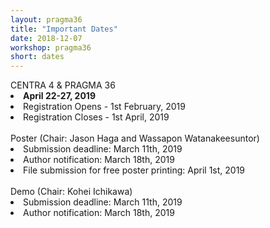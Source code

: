 ```yaml
---
layout: pragma36
title: "Important Dates"
date: 2018-12-07
workshop: pragma36
short: dates
---
```


<div class="border36">CENTRA 4 & PRAGMA 36 </div>

<li><strong>April 22-27, 2019</strong></li>
<li>Registration Opens - 1st February, 2019</li>
<li>Registration Closes - 1st April, 2019</li><br>

<div class="border36">Poster (Chair: Jason Haga and Wassapon Watanakeesuntor) </div>
<li>Submission deadline: March 11th, 2019</li>
<li>Author notification: March 18th, 2019</li>
<li>File submission for free poster printing: April 1st, 2019</li><br>

<div class="border36">Demo (Chair: Kohei Ichikawa) </div>
<li>Submission deadline: March 11th, 2019</li>
<li>Author notification: March 18th, 2019</li>
